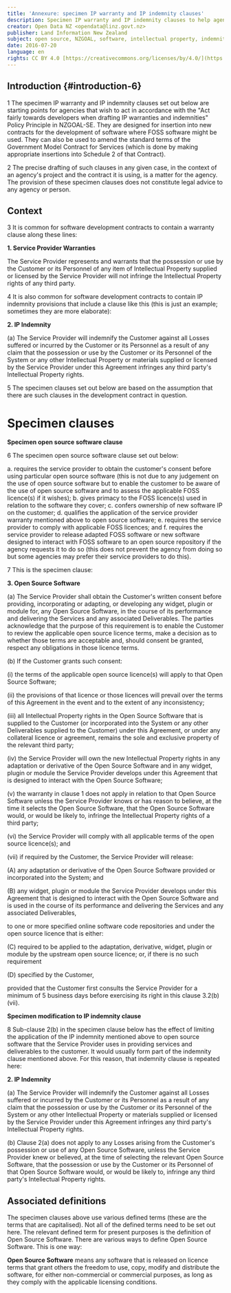 ```yaml
---
title: 'Annexure: specimen IP warranty and IP indemnity clauses'
description: Specimen IP warranty and IP indemnity clauses to help agencies act in accordance with the "Act fairly towards developers when drafting IP warranties and indemnities" Policy Principle.
creator: Open Data NZ <opendata@linz.govt.nz>
publisher: Land Information New Zealand
subject: open source, NZGOAL, software, intellectual property, indemnity, warranty,
date: 2016-07-20
language: en
rights: CC BY 4.0 [https://creativecommons.org/licenses/by/4.0/](https://creativecommons.org/licenses/by/4.0/)
---
```


## Introduction {#introduction-6}

1 The specimen IP warranty and IP indemnity clauses set out below are
starting points for agencies that wish to act in accordance with the
"Act fairly towards developers when drafting IP warranties and
indemnities" Policy Principle in NZGOAL-SE. They are designed for
insertion into new contracts for the development of software where FOSS
software might be used. They can also be used to amend the standard
terms of the Government Model Contract for Services (which is done by
making appropriate insertions into Schedule 2 of that Contract).

2 The precise drafting of such clauses in any given case, in the context
of an agency's project and the contract it is using, is a matter for the
agency. The provision of these specimen clauses does not constitute
legal advice to any agency or person.

## Context

3 It is common for software development contracts to contain a warranty
clause along these lines:

**1. Service Provider Warranties**

The Service Provider represents and warrants that the possession or use
by the Customer or its Personnel of any item of Intellectual Property
supplied or licensed by the Service Provider will not infringe the
Intellectual Property rights of any third party.

4 It is also common for software development contracts to contain IP
indemnity provisions that include a clause like this (this is just an
example; sometimes they are more elaborate):

**2. IP Indemnity**

\(a) The Service Provider will indemnify the Customer against all Losses
suffered or incurred by the Customer or its Personnel as a result of any
claim that the possession or use by the Customer or its Personnel of the
System or any other Intellectual Property or materials supplied or
licensed by the Service Provider under this Agreement infringes any
third party's Intellectual Property rights.

5 The specimen clauses set out below are based on the assumption that
there are such clauses in the development contract in question.

# Specimen clauses

**Specimen open source software clause**

6 The specimen open source software clause set out below:

a.  requires the service provider to obtain the customer's consent
    before using particular open source software (this is not due to any
    judgement on the use of open source software but to enable the
    customer to be aware of the use of open source software and to
    assess the applicable FOSS licence(s) if it wishes);
b.  gives primacy to the FOSS licence(s) used in relation to the
    software they cover;
c.  confers ownership of new software IP on the customer;
d.  qualifies the application of the service provider warranty mentioned
    above to open source software;
e.  requires the service provider to comply with applicable FOSS
    licences; and
f.  requires the service provider to release adapted FOSS software or
    new software designed to interact with FOSS software to an open
    source repository if the agency requests it to do so (this does not
    prevent the agency from doing so but some agencies may prefer their
    service providers to do this).

7 This is the specimen clause:

**3. Open Source Software**

\(a) The Service Provider shall obtain the Customer's written consent
before providing, incorporating or adapting, or developing any widget,
plugin or module for, any Open Source Software, in the course of its
performance and delivering the Services and any associated Deliverables.
The parties acknowledge that the purpose of this requirement is to
enable the Customer to review the applicable open source licence terms,
make a decision as to whether those terms are acceptable and, should
consent be granted, respect any obligations in those licence terms.

\(b) If the Customer grants such consent:

\(i) the terms of the applicable open source licence(s) will apply to
that Open Source Software;

\(ii) the provisions of that licence or those licences will prevail over
the terms of this Agreement in the event and to the extent of any
inconsistency;

\(iii) all Intellectual Property rights in the Open Source Software that
is supplied to the Customer (or incorporated into the System or any
other Deliverables supplied to the Customer) under this Agreement, or
under any collateral licence or agreement, remains the sole and
exclusive property of the relevant third party;

\(iv) the Service Provider will own the new Intellectual Property rights
in any adaptation or derivative of the Open Source Software and in any
widget, plugin or module the Service Provider develops under this
Agreement that is designed to interact with the Open Source Software;

\(v) the warranty in clause 1 does not apply in relation to that Open
Source Software unless the Service Provider knows or has reason to
believe, at the time it selects the Open Source Software, that the Open
Source Software would, or would be likely to, infringe the Intellectual
Property rights of a third party;

\(vi) the Service Provider will comply with all applicable terms of the
open source licence(s); and

\(vii) if required by the Customer, the Service Provider will release:

\(A) any adaptation or derivative of the Open Source Software provided or
incorporated into the System; and

\(B) any widget, plugin or module the Service Provider develops under
this Agreement that is designed to interact with the Open Source
Software and is used in the course of its performance and delivering the
Services and any associated Deliverables,

to one or more specified online software code repositories and under the
open source licence that is either:

\(C) required to be applied to the adaptation, derivative, widget, plugin
or module by the upstream open source licence; or, if there is no such
requirement

\(D) specified by the Customer,

provided that the Customer first consults the Service Provider for a
minimum of 5 business days before exercising its right in this clause
3.2(b)(vii).

**Specimen modification to IP indemnity clause**

8 Sub-clause 2(b) in the specimen clause below has the effect of
limiting the application of the IP indemnity mentioned above to open
source software that the Service Provider uses in providing services and
deliverables to the customer. It would usually form part of the
indemnity clause mentioned above. For this reason, that indemnity clause
is repeated here:

**2. IP Indemnity**

\(a) The Service Provider will indemnify the Customer against all Losses
suffered or incurred by the Customer or its Personnel as a result of any
claim that the possession or use by the Customer or its Personnel of the
System or any other Intellectual Property or materials supplied or
licensed by the Service Provider under this Agreement infringes any
third party's Intellectual Property rights.

\(b) Clause 2(a) does not apply to any Losses arising from the Customer's
possession or use of any Open Source Software, unless the Service
Provider knew or believed, at the time of selecting the relevant Open
Source Software, that the possession or use by the Customer or its
Personnel of that Open Source Software would, or would be likely to,
infringe any third party's Intellectual Property rights.

## Associated definitions

The specimen clauses above use various defined terms (these are the
terms that are capitalised). Not all of the defined terms need to be set
out here. The relevant defined term for present purposes is the
definition of Open Source Software. There are various ways to define
Open Source Software. This is one way:

**Open Source Software** means any software that is released on licence
terms that grant others the freedom to use, copy, modify and distribute
the software, for either non-commercial or commercial purposes, as long
as they comply with the applicable licensing conditions.
